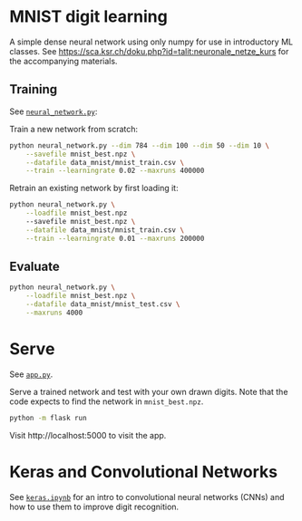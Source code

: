 # MNIST digit learning

A simple dense neural network using only numpy for use in introductory ML classes.
See https://sca.ksr.ch/doku.php?id=talit:neuronale_netze_kurs for the accompanying materials.

## Training
See [`neural_network.py`](neural_network.py): 

Train a new network from scratch:

```bash
python neural_network.py --dim 784 --dim 100 --dim 50 --dim 10 \
    --savefile mnist_best.npz \
    --datafile data_mnist/mnist_train.csv \
    --train --learningrate 0.02 --maxruns 400000
```

Retrain an existing network by first loading it:

```bash
python neural_network.py \
    --loadfile mnist_best.npz
    --savefile mnist_best.npz \
    --datafile data_mnist/mnist_train.csv \
    --train --learningrate 0.01 --maxruns 200000
```

## Evaluate
```bash
python neural_network.py \
    --loadfile mnist_best.npz \
    --datafile data_mnist/mnist_test.csv \
    --maxruns 4000
```

# Serve
See [`app.py`](app.py).

Serve a trained network and test with your own drawn digits. Note that the code expects to find the network in `mnist_best.npz`.

```bash
python -m flask run
```

Visit http://localhost:5000 to visit the app.

# Keras and Convolutional Networks

See [`keras.ipynb`](keras.ipynb) for an intro to convolutional neural networks (CNNs) and how to use them to improve digit recognition. 